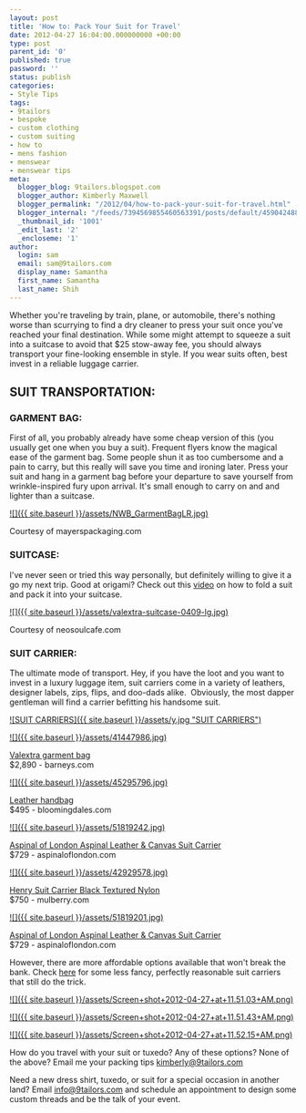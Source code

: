 ```yaml
---
layout: post
title: 'How to: Pack Your Suit for Travel'
date: 2012-04-27 16:04:00.000000000 +00:00
type: post
parent_id: '0'
published: true
password: ''
status: publish
categories:
- Style Tips
tags:
- 9tailors
- bespoke
- custom clothing
- custom suiting
- how to
- mens fashion
- menswear
- menswear tips
meta:
  blogger_blog: 9tailors.blogspot.com
  blogger_author: Kimberly Maxwell
  blogger_permalink: "/2012/04/how-to-pack-your-suit-for-travel.html"
  blogger_internal: "/feeds/7394569855460563391/posts/default/4590424881027477520"
  _thumbnail_id: '1001'
  _edit_last: '2'
  _encloseme: '1'
author:
  login: sam
  email: sam@9tailors.com
  display_name: Samantha
  first_name: Samantha
  last_name: Shih
---
```

Whether you're traveling by train, plane, or automobile, there's nothing worse than scurrying to find a dry cleaner to press your suit once you've reached your final destination. While some might attempt to squeeze a suit into a suitcase to avoid that $25 stow-away fee, you should always transport your fine-looking ensemble in style. If you wear suits often, best invest in a reliable luggage carrier.

## SUIT TRANSPORTATION:

### GARMENT BAG:

First of all, you probably already have some cheap version of this (you usually get one when you buy a suit). Frequent flyers know the magical ease of the garment bag. Some people shun it as too cumbersome and a pain to carry, but this really will save you time and ironing later. Press your suit and hang in a garment bag before your departure to save yourself from wrinkle-inspired fury upon arrival. It's small enough to carry on and and lighter than a suitcase.

[![]({{ site.baseurl }}/assets/NWB_GarmentBagLR.jpg)](http://2.bp.blogspot.com/-Zuym15GFrsY/T5rC1H70u9I/AAAAAAAAAOE/q2j_hgpBaHE/s1600/NWB_GarmentBagLR.jpg)

Courtesy of mayerspackaging.com

### SUITCASE:

I've never seen or tried this way personally, but definitely willing to give it a go my next trip. Good at origami? Check out this [video](http://www.youtube.com/watch?v=oQJWLU8Yvdg&feature=related) on how to fold a suit and pack it into your suitcase.

[![]({{ site.baseurl }}/assets/valextra-suitcase-0409-lg.jpg)](http://3.bp.blogspot.com/-ZSdkgWYXLC8/T5lGSym8J-I/AAAAAAAAANg/o04bGk02yaw/s1600/valextra-suitcase-0409-lg.jpg)

Courtesy of neosoulcafe.com

### SUIT CARRIER:

The ultimate mode of transport. Hey, if you have the loot and you want to invest in a luxury luggage item, suit carriers come in a variety of leathers, designer labels, zips, flips, and doo-dads alike.  Obviously, the most dapper gentleman will find a carrier befitting his handsome suit.

[![SUIT CARRIERS]({{ site.baseurl }}/assets/y.jpg "SUIT CARRIERS")](http://www.polyvore.com/suit_carriers/set?.embedder=3494903&.svc=copypaste&id=47853612)

[![]({{ site.baseurl }}/assets/41447986.jpg)](http://www.polyvore.com/cgi/thing.outbound?.embedder=3494903&.svc=copypaste&id=41447986)

[Valextra garment bag](http://www.polyvore.com/cgi/thing.outbound?.embedder=3494903&.svc=copypaste&id=41447986)  
$2,890 - barneys.com  
  

[![]({{ site.baseurl }}/assets/45295796.jpg)](http://www.polyvore.com/cgi/thing.outbound?.embedder=3494903&.svc=copypaste&id=45295796)

[Leather handbag](http://www.polyvore.com/cgi/thing.outbound?.embedder=3494903&.svc=copypaste&id=45295796)  
$495 - bloomingdales.com  
  

[![]({{ site.baseurl }}/assets/51819242.jpg)](http://www.polyvore.com/cgi/thing.outbound?.embedder=3494903&.svc=copypaste&id=51819242)

[Aspinal of London Aspinal Leather & Canvas Suit Carrier](http://www.polyvore.com/cgi/thing.outbound?.embedder=3494903&.svc=copypaste&id=51819242)  
$729 - aspinaloflondon.com  
  

[![]({{ site.baseurl }}/assets/42929578.jpg)](http://www.polyvore.com/cgi/thing.outbound?.embedder=3494903&.svc=copypaste&id=42929578)

[Henry Suit Carrier Black Textured Nylon](http://www.polyvore.com/cgi/thing.outbound?.embedder=3494903&.svc=copypaste&id=42929578)  
$750 - mulberry.com  
  

[![]({{ site.baseurl }}/assets/51819201.jpg)](http://www.polyvore.com/cgi/thing.outbound?.embedder=3494903&.svc=copypaste&id=51819201)

[Aspinal of London Aspinal Leather & Canvas Suit Carrier](http://www.polyvore.com/cgi/thing.outbound?.embedder=3494903&.svc=copypaste&id=51819201)  
$729 - aspinaloflondon.com  
  

However, there are more affordable options available that won't break the bank. Check [here](http://www.luggageonline.com/) for some less fancy, perfectly reasonable suit carriers that still do the trick.

[![]({{ site.baseurl }}/assets/Screen+shot+2012-04-27+at+11.51.03+AM.png)](http://1.bp.blogspot.com/-4fvdBe88JpE/T5rBTbIoJJI/AAAAAAAAANs/9U-BJDrhH2I/s1600/Screen+shot+2012-04-27+at+11.51.03+AM.png)

[![]({{ site.baseurl }}/assets/Screen+shot+2012-04-27+at+11.51.43+AM.png)](http://2.bp.blogspot.com/-7QwLC9I59Rk/T5rBT2g5c2I/AAAAAAAAAN0/49d1nCmbrPA/s1600/Screen+shot+2012-04-27+at+11.51.43+AM.png)

[![]({{ site.baseurl }}/assets/Screen+shot+2012-04-27+at+11.52.15+AM.png)](http://4.bp.blogspot.com/-LSMolePTvdI/T5rBUrXL-SI/AAAAAAAAAN8/9mTWuh19fIw/s1600/Screen+shot+2012-04-27+at+11.52.15+AM.png)

How do you travel with your suit or tuxedo? Any of these options? None of the above? Email me your packing tips [kimberly@9tailors.com](mailto:kimberly@9tailors.com)

Need a new dress shirt, tuxedo, or suit for a special occasion in another land? Email [info@9tailors.com](mailto:info@9tailors.com) and schedule an appointment to design some custom threads and be the talk of your event.
